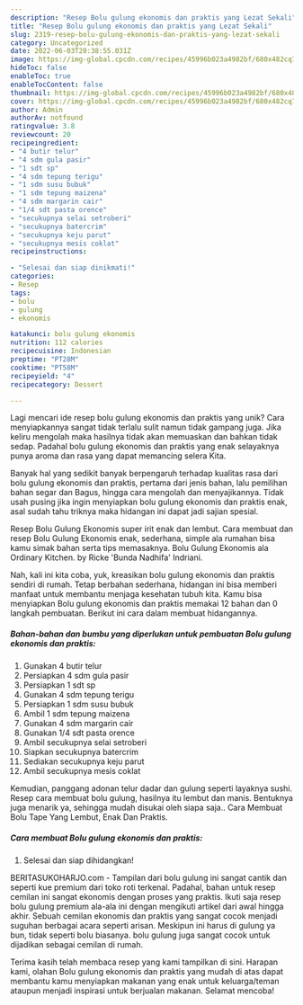 ```yaml
---
description: "Resep Bolu gulung ekonomis dan praktis yang Lezat Sekali"
title: "Resep Bolu gulung ekonomis dan praktis yang Lezat Sekali"
slug: 2319-resep-bolu-gulung-ekonomis-dan-praktis-yang-lezat-sekali
category: Uncategorized
date: 2022-06-03T20:38:55.031Z
image: https://img-global.cpcdn.com/recipes/45996b023a4982bf/680x482cq70/bolu-gulung-ekonomis-dan-praktis-foto-resep-utama.jpg
hideToc: false
enableToc: true
enableTocContent: false
thumbnail: https://img-global.cpcdn.com/recipes/45996b023a4982bf/680x482cq70/bolu-gulung-ekonomis-dan-praktis-foto-resep-utama.jpg
cover: https://img-global.cpcdn.com/recipes/45996b023a4982bf/680x482cq70/bolu-gulung-ekonomis-dan-praktis-foto-resep-utama.jpg
author: Admin
authorAv: notfound
ratingvalue: 3.8
reviewcount: 20
recipeingredient:
- "4 butir telur"
- "4 sdm gula pasir"
- "1 sdt sp"
- "4 sdm tepung terigu"
- "1 sdm susu bubuk"
- "1 sdm tepung maizena"
- "4 sdm margarin cair"
- "1/4 sdt pasta orence"
- "secukupnya selai setroberi"
- "secukupnya batercrim"
- "secukupnya keju parut"
- "secukupnya mesis coklat"
recipeinstructions:

- "Selesai dan siap dinikmati!"
categories:
- Resep
tags:
- bolu
- gulung
- ekonomis

katakunci: bolu gulung ekonomis 
nutrition: 112 calories
recipecuisine: Indonesian
preptime: "PT28M"
cooktime: "PT58M"
recipeyield: "4"
recipecategory: Dessert

---
```





Lagi mencari ide resep bolu gulung ekonomis dan praktis yang unik? Cara menyiapkannya sangat tidak terlalu sulit namun tidak gampang juga. Jika keliru mengolah maka hasilnya tidak akan memuaskan dan bahkan tidak sedap. Padahal bolu gulung ekonomis dan praktis yang enak selayaknya punya aroma dan rasa yang dapat memancing selera Kita.





Banyak hal yang sedikit banyak berpengaruh terhadap kualitas rasa dari bolu gulung ekonomis dan praktis, pertama dari jenis bahan, lalu pemilihan bahan segar dan Bagus, hingga cara mengolah dan menyajikannya. Tidak usah pusing jika ingin menyiapkan bolu gulung ekonomis dan praktis enak,      asal sudah tahu triknya maka hidangan ini dapat jadi sajian spesial.














Resep Bolu Gulung Ekonomis super irit enak dan lembut. Cara membuat dan resep Bolu Gulung Ekonomis enak, sederhana, simple ala rumahan bisa kamu simak bahan serta tips memasaknya. Bolu Gulung Ekonomis ala Ordinary Kitchen. by Ricke &#39;Bunda Nadhifa&#39; Indriani.






Nah, kali ini kita coba, yuk, kreasikan bolu gulung ekonomis dan praktis sendiri di rumah. Tetap berbahan sederhana, hidangan ini bisa memberi manfaat untuk membantu menjaga kesehatan tubuh kita. Kamu bisa menyiapkan Bolu gulung ekonomis dan praktis memakai 12 bahan dan 0 langkah pembuatan. Berikut ini cara dalam membuat hidangannya.

<!--inarticleads1-->

##### Bahan-bahan dan bumbu yang diperlukan untuk pembuatan Bolu gulung ekonomis dan praktis:

1. Gunakan 4 butir telur
1. Persiapkan 4 sdm gula pasir
1. Persiapkan 1 sdt sp
1. Gunakan 4 sdm tepung terigu
1. Persiapkan 1 sdm susu bubuk
1. Ambil 1 sdm tepung maizena
1. Gunakan 4 sdm margarin cair
1. Gunakan 1/4 sdt pasta orence
1. Ambil secukupnya selai setroberi
1. Siapkan secukupnya batercrim
1. Sediakan secukupnya keju parut
1. Ambil secukupnya mesis coklat


Kemudian, panggang adonan telur dadar dan gulung seperti layaknya sushi. Resep cara membuat bolu gulung, hasilnya itu lembut dan manis. Bentuknya juga menarik ya, sehingga mudah disukai oleh siapa saja.. Cara Membuat Bolu Tape Yang Lembut, Enak Dan Praktis. 

<!--inarticleads2-->

##### Cara membuat Bolu gulung ekonomis dan praktis:


1. Selesai dan siap dihidangkan!

BERITASUKOHARJO.com - Tampilan dari bolu gulung ini sangat cantik dan seperti kue premium dari toko roti terkenal. Padahal, bahan untuk resep cemilan ini sangat ekonomis dengan proses yang praktis. Ikuti saja resep bolu gulung premium ala-ala ini dengan mengikuti artikel dari awal hingga akhir. Sebuah cemilan ekonomis dan praktis yang sangat cocok menjadi suguhan berbagai acara seperti arisan. Meskipun ini harus di gulung ya bun, tidak seperti bolu biasanya. bolu gulung juga sangat cocok untuk dijadikan sebagai cemilan di rumah. 

Terima kasih telah membaca resep yang kami tampilkan di sini. Harapan kami, olahan Bolu gulung ekonomis dan praktis yang mudah di atas dapat membantu kamu menyiapkan makanan yang enak untuk keluarga/teman ataupun menjadi inspirasi untuk berjualan makanan. Selamat mencoba!
